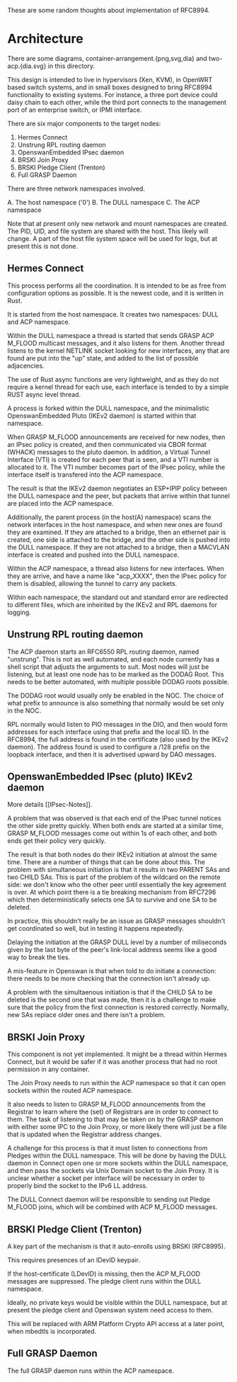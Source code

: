 These are some random thoughts about implementation of RFC8994.

Architecture
============

There are some diagrams, container-arrangement.{png,svg,dia} and two-acp.{dia.svg} in this directory.

This design is intended to live in hypervisors (Xen, KVM), in OpenWRT based switch systems, and in small boxes designed to bring RFC8994 functionality to existing systems.  For instance, a three port device could daisy chain to each other, while the third port connects to the management port of an enterprise switch, or IPMI interface.

There are six major components to the target nodes:

1. Hermes Connect
2. Unstrung RPL routing daemon
3. OpenswanEmbedded IPsec daemon
4. BRSKI Join Proxy
5. BRSKI Pledge Client (Trenton)
6. Full GRASP Daemon

There are three network namespaces involved.

A. The host namespace ('0')
B. The DULL namespace
C. The ACP namespace

Note that at present only new network and mount namespaces are created.
The PID, UID, and file system are shared with the host.  This likely will change.
A part of the host file system space will be used for logs, but at present this is not done.

Hermes Connect
--------------

This process performs all the coordination.
It is intended to be as free from configuration options as possible.
It is the newest code, and it is written in Rust.

It is started from the host namespace.
It creates two namespaces: DULL and ACP namespace.

Within the DULL namespace a thread is started that sends GRASP ACP M_FLOOD multicast messages, and it also listens for them.
Another thread listens to the kernel NETLINK socket looking for new interfaces, any that are found are put into the "up" state, and added to the list of possible adjacencies.

The use of Rust async functions are very lightweight, and as they do not require a kernel thread for each use, each interface is tended to by a simple RUST async level thread.

A process is forked within the DULL namespace, and the minimalistic OpenswanEmbedded Pluto (IKEv2 daemon) is started within that namespace.

When GRASP M_FLOOD announcements are received for new nodes, then an IPsec policy is created, and then communicated via CBOR format (WHACK) messages to the pluto daemon.
In addition, a Virtual Tunnel Interface (VTI) is created for each peer that is seen, and a VTI number is allocated to it.  The VTI number becomes part of the IPsec policy, while the interface itself is transfered into the ACP namespace.

The result is that the IKEv2 daemon negotiates an ESP+IPIP policy between the DULL namespace and the peer, but packets that arrive within that tunnel are placed into the ACP namespace.

Additionally, the parent process (in the host(A) namespace) scans the network interfaces in the host namespace, and when new ones are found they are examined.  If they are attached to a bridge, then an ethernet pair is created, one side is attached to the bridge, and the other side is pushed into the DULL namespace.  If they are not attached to a bridge, then a MACVLAN interface is created and pushed into the DULL namespace.

Within the ACP namespace, a thread also listens for new interfaces.
When they are arrive, and have a name like "acp_XXXX", then the IPsec policy for them is disabled, allowing the tunnel to carry any packets.

Within each namespace, the standard out and standard error are redirected to different files,
which are inheirited by the IKEv2 and RPL daemons for logging.


Unstrung RPL routing daemon
---------------------------

The ACP daemon starts an RFC6550 RPL routing daemon, named "unstrung".
This is not as well automated, and each node currently has a shell script that adjusts the arguments to suit.
Most nodes will just be listening, but at least one node has to be marked as the DODAG Root.
This needs to be better automated, with multiple possible DODAG roots possible.

The DODAG root would usually only be enabled in the NOC.
The choice of what prefix to announce is also something that normally would be set only in the NOC.

RPL normally would listen to PIO messages in the DIO, and then would form addresses for each interface using that prefix and the local IID.  In the RFC8994, the full address is found in the certificate (also used by the IKEv2 daemon).  The address found is used to configure a /128 prefix on the loopback interface, and then it is advertised upward by DAO messages.


OpenswanEmbedded IPsec (pluto) IKEv2 daemon
-------------------------------------------

More details [[IPsec-Notes]].

A problem that was observed is that each end of the IPsec tunnel notices the other side pretty quickly.  When both ends are started at a similar time, GRASP M_FLOOD messages come out within 1s of each other, and both ends get their policy very quickly.

The result is that both nodes do their IKEv2 initiation at almost the same time.
There are a number of things that can be done about this.
The problem with simultaneous initiation is that it results in two PARENT SAs and two CHILD SAs.
This is part of the problem of the wildcard on the remote side: we don't know who the other peer until essentially the key agreement is over.  At which point there is a tie breaking mechanism from RFC7296 which then deterministically selects one SA to survive and one SA to be deleted.

In practice, this shouldn't really be an issue as GRASP messages shouldn't get coordinated so well, but in testing it happens repeatedly.

Delaying the initiation at the GRASP DULL level by a number of miliseconds given by the last byte of the peer's link-local address seems like a good way to break the ties.

A mis-feature in Openswan is that when told to do initiate a connection: there needs to be more checking that the connection isn't already up.

A problem with the simultaenous initiation is that if the CHILD SA to be deleted is the second one that was made, then it is a challenge to make sure that the policy from the first connection is restored correctly.  Normally, new SAs replace older ones and there isn't a problem.

BRSKI Join Proxy
----------------

This component is not yet implemented.
It might be a thread within Hermes Connect, but it would be safer if it was another process that had no root permission in any container.

The Join Proxy needs to run within the ACP namespace so that it can open sockets within the routed ACP namespace.

It also needs to listen to GRASP M_FLOOD announcements from the Registrar to learn where the (set) of Registrars are in order to connect to them.  The task of listening to that may be taken on by the GRASP daemon with either some IPC to the Join Proxy, or more likely there will just be a file that is updated when the Registrar address changes.

A challenge for this process is that it must listen to connections from Pledges within the DULL namespace.   This will be done by having the DULL daemon in Connect open one or more sockets within the DULL namespace, and then pass the sockets via Unix Domain socket to the Join Proxy.
It is unclear whether a socket per interface will be necessary in order to properly bind the socket to the IPv6 LL address.

The DULL Connect daemon will be responsible to sending out Pledge M\_FLOOD joins, which will be combined with ACP M\_FLOOD messages.

BRSKI Pledge Client (Trenton)
-----------------------------

A key part of the mechanism is that it auto-enrolls using BRSKI (RFC8995).

This requires presences of an IDevID keypair.

If the host-certificate (LDevID) is missing, then the ACP M\_FLOOD messages are suppressed.
The pledge client runs within the DULL namespace.

Ideally, no private keys would be visible within the DULL namespace, but at present the pledge client and Openswan system need access to them.

This will be replaced with ARM Platform Crypto API access at a later point, when mbedtls is incorporated.


Full GRASP Daemon
-----------------

The full GRASP daemon runs within the ACP namespace.
